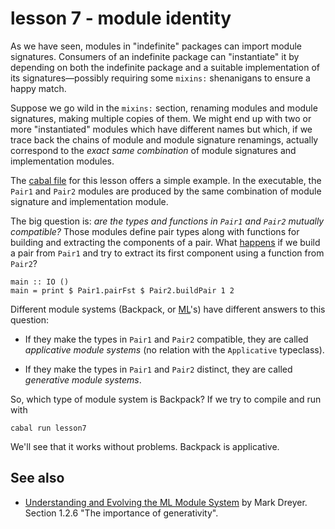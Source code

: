 # lesson 7 - module identity

As we have seen, modules in "indefinite" packages can import module
signatures. Consumers of an indefinite package can "instantiate" it by
depending on both the indefinite package and a suitable implementation of its
signatures—possibly requiring some `mixins:` shenanigans to ensure a happy
match.

Suppose we go wild in the `mixins:` section, renaming modules and module signatures,
making multiple copies of them. We might end up with two or more "instantiated"
modules which have different names but which, if we trace back the chains of
module and module signature renamings, actually correspond to the *exact same
combination* of  module signatures and implementation modules.

The [cabal file](./package.cabal) for this lesson offers a simple example.
In the executable, the `Pair1` and `Pair2` modules are produced by
the same combination of module signature and implementation module.

The big question is: *are the types and functions in `Pair1` and `Pair2`
mutually compatible?* Those modules define pair types along with functions for building
and extracting the components of a pair. What [happens](./Main.hs) if we build
a pair from `Pair1` and try to extract its first component using a function
from `Pair2`?

    main :: IO ()
    main = print $ Pair1.pairFst $ Pair2.buildPair 1 2

Different module systems (Backpack, or [ML](https://people.mpi-sws.org/~dreyer/thesis/main.pdf)'s) have different answers to this question:

- If they make the types in `Pair1` and `Pair2` compatible, they are called *applicative module systems* (no relation with the `Applicative` typeclass).

- If they make the types in `Pair1` and `Pair2` distinct, they are called *generative module systems*.

So, which type of module system is Backpack?  If we try to compile and run with

    cabal run lesson7

We'll see that it works without problems. Backpack is applicative.

## See also

- [Understanding and Evolving the ML Module System](https://people.mpi-sws.org/~dreyer/thesis/main.pdf) by Mark Dreyer. Section 1.2.6 "The importance of generativity".

